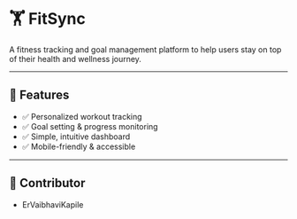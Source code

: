 
# 🏋️ **FitSync**

A fitness tracking and goal management platform to help users stay on top of their health and wellness journey.

---

## 🌟 **Features**
- ✅ Personalized workout tracking  
- ✅ Goal setting & progress monitoring  
- ✅ Simple, intuitive dashboard  
- ✅ Mobile-friendly & accessible

---

## 👤 **Contributor**
- ErVaibhaviKapile


